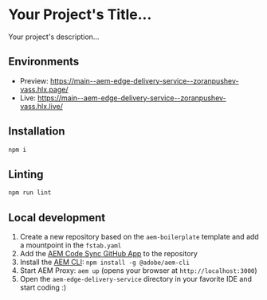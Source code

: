 # Your Project's Title...
Your project's description...

## Environments
- Preview: https://main--aem-edge-delivery-service--zoranpushev-vass.hlx.page/
- Live: https://main--aem-edge-delivery-service--zoranpushev-vass.hlx.live/

## Installation

```sh
npm i
```

## Linting

```sh
npm run lint
```

## Local development

1. Create a new repository based on the `aem-boilerplate` template and add a mountpoint in the `fstab.yaml`
1. Add the [AEM Code Sync GitHub App](https://github.com/apps/aem-code-sync) to the repository
1. Install the [AEM CLI](https://github.com/adobe/helix-cli): `npm install -g @adobe/aem-cli`
1. Start AEM Proxy: `aem up` (opens your browser at `http://localhost:3000`)
1. Open the `aem-edge-delivery-service` directory in your favorite IDE and start coding :)
